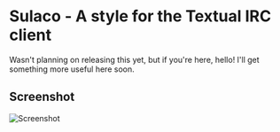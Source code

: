 Sulaco - A style for the Textual IRC client
===========================================

Wasn't planning on releasing this yet, but if you're here, hello! I'll get something more useful here soon.

## Screenshot

![Screenshot](http://cdn.pieisgood.org/screenshots/textual-sulaco.png)
